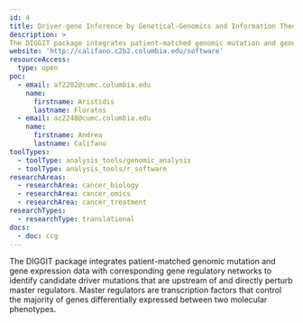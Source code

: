 ```yaml
---
id: 4
title: Driver-gene Inference by Genetical-Genomics and Information Theory (DIGGIT)
description: >
The DIGGIT package integrates patient-matched genomic mutation and gene expression data with corresponding gene regulatory networks to identify candidate driver mutations that are upstream of and directly perturb master regulators.
website: 'http://califano.c2b2.columbia.edu/software'
resourceAccess:
  type: open
poc:
  - email: af2202@cumc.columbia.edu
    name:
      firstname: Aristidis
      lastname: Floratos
  - email: ac2248@cumc.columbia.edu
    name:
      firstname: Andrea
      lastname: Califano
toolTypes:
  - toolType: analysis_tools/genomic_analysis
  - toolType: analysis_tools/r_software
researchAreas:
  - researchArea: cancer_biology
  - researchArea: cancer_omics
  - researchArea: cancer_treatment
researchTypes:
  - researchType: translational
docs:
  - doc: ccg
---
```

The DIGGIT package integrates patient-matched genomic mutation and gene expression data with corresponding gene regulatory networks to identify candidate driver mutations that are upstream of and directly perturb master regulators. Master regulators are transcription factors that control the majority of genes differentially expressed between two molecular phenotypes.
